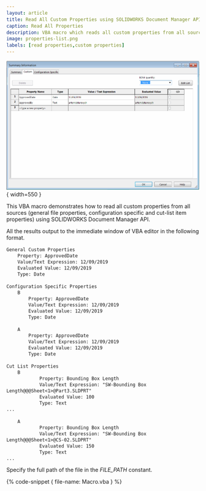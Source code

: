 ```yaml
---
layout: article
title: Read All Custom Properties using SOLIDWORKS Document Manager API
caption: Read All Properties
description: VBA macro which reads all custom properties from all sources (file, configuration, cut-list) using SOLIDWORKS Document Manager API
image: properties-list.png
labels: [read properties,custom properties]
---
```

![SOLIDWORKS custom properties](properties-list.png){ width=550 }

This VBA macro demonstrates how to read all custom properties from all sources (general file properties, configuration specific and cut-list item properties) using SOLIDWORKS Document Manager API.

All the results output to the immediate window of VBA editor in the following format.

~~~
General Custom Properties
    Property: ApprovedDate
    Value/Text Expression: 12/09/2019
    Evaluated Value: 12/09/2019
    Type: Date

Configuration Specific Properties
    B
        Property: ApprovedDate
        Value/Text Expression: 12/09/2019
        Evaluated Value: 12/09/2019
        Type: Date

    A
        Property: ApprovedDate
        Value/Text Expression: 12/09/2019
        Evaluated Value: 12/09/2019
        Type: Date

Cut List Properties
    B
            Property: Bounding Box Length
            Value/Text Expression: "SW-Bounding Box Length@@@Sheet<1>@Part3.SLDPRT"
            Evaluated Value: 100
            Type: Text
...

    A
            Property: Bounding Box Length
            Value/Text Expression: "SW-Bounding Box Length@@@Sheet<1>@CS-02.SLDPRT"
            Evaluated Value: 150
            Type: Text
...
~~~

Specify the full path of the file in the *FILE_PATH* constant.

{% code-snippet { file-name: Macro.vba } %}
